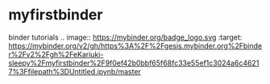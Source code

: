 # myfirstbinder
binder tutorials
.. image:: https://mybinder.org/badge_logo.svg
 :target: https://mybinder.org/v2/gh/https%3A%2F%2Fgesis.mybinder.org%2Fbinder%2Fv2%2Fgh%2FeKariuki-sleepy%2Fmyfirstbinder%2F9f0ef42b0bbf65f68fc33e55ef1c3024a6c46217%3Ffilepath%3DUntitled.ipynb/master
